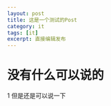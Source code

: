 ```yaml
---
layout: post
title: 这是一个测试的Post
category: it
tags: [it]
excerpt: 直接编辑发布
---
```

# 没有什么可以说的
1 但是还是可以说一下
